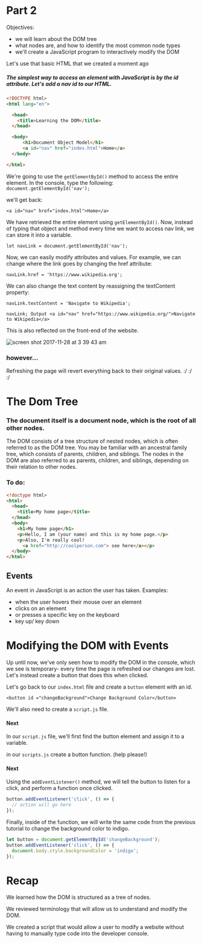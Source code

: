# Part 2

Objectives:

-  we will learn about the DOM tree
-  what nodes are, and how to identify the most common node types
-  we'll create a JavaScript program to interactively modify the DOM


Let's use that basic HTML that we created a moment ago

##### The simplest way to access an element with JavaScript is by the id attribute. Let's add a nav id to our HTML.

```html
<!DOCTYPE html>
<html lang="en">

  <head>
    <title>Learning the DOM</title>
  </head>

  <body>
      <h1>Document Object Model</h1>
      <a id="nav" href="index.html">Home</a>
  </body>

</html>
```


We're going to use the `getElementById()` method to access the entire element. In the console, type the following:
`document.getElementById('nav');`

we'll get back:

`<a id="nav" href="index.html">Home</a>`

We have retrieved the entire element using `getElementById()`. Now, instead of typing that object and method every time we want to access nav link, we can store it into a variable.

`let navLink = document.getElementById('nav');`

Now, we can easily modify attributes and values. For example, we can change where the link goes by changing the href attribute:

`navLink.href = 'https://www.wikipedia.org';`

We can also change the text content by reassigning the textContent property:

`navLink.textContent = 'Navigate to Wikipedia';`

`navLink;
Output
<a id="nav" href="https://www.wikipedia.org/">Navigate to Wikipedia</a>`

This is also reflected on the front-end of the website.

![screen shot 2017-11-28 at 3 39 43 am](https://user-images.githubusercontent.com/6153182/33309909-d2cba2c8-d3ed-11e7-988d-c6ba0b0f11e9.png)

### however...
Refreshing the page will revert everything back to their original values. :/ :/ :/


# The Dom Tree

### The document itself is a document node, which is the root of all other nodes.


The DOM consists of a tree structure of nested nodes, which is often referred to as the DOM tree. 
You may be familiar with an ancestral family tree, which consists of parents, children, and siblings. The nodes in the DOM are also referred to as parents, children, and siblings, depending on their relation to other nodes.

### To do:

```html
<!doctype html>
<html>
  <head>
    <title>My home page</title>
  </head>
  <body>
    <h1>My home page</h1>
    <p>Hello, I am (your name) and this is my home page.</p>
    <p>Also, I'm really cool!
      <a href="http://coolperson.com"> see here</a></p>
  </body>
</html>
```
## Events
An event in JavaScript is an action the user has taken. 
Examples:
-  when the user hovers their mouse over an element
-  clicks on an element
-  or presses a specific key on the keyboard
-  key up/ key down



# Modifying the DOM with Events
Up until now, we've only seen how to modify the DOM in the console, which we see is temporary- every time the page is refreshed our changes are lost. Let's instead create a button that does this when clicked.

Let's go back to our `index.html` file and create a `button` element with an id. 
```
<button id ="changeBackground">Change Background Color</button>
```

We'll also need to create a `script.js` file.


#### Next
In our `script.js` file, we'll first find the button element and assign it to a variable.

in our `scripts.js` create a button function. (help please!)


#### Next

Using the `addEventListener()` method, we will tell the button to listen for a click, and perform a function once clicked.

``` javascript
button.addEventListener('click', () => {
  // action will go here
});
```

Finally, inside of the function, we will write the same code from the previous tutorial to change the background color to indigo.

``` javascript
let button = document.getElementById('changeBackground');
button.addEventListener('click', () => {
  document.body.style.backgroundColor = 'indigo';
});
```

# Recap

We learned how the DOM is structured as a tree of nodes.

We reviewed terminology that will allow us to understand and modify the DOM. 

We created a script that would allow a user to modify a website without having to manually type code into the developer console.
